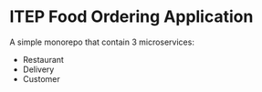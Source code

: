 # ITEP Food Ordering Application

A simple monorepo that contain 3 microservices:
  - Restaurant
  - Delivery
  - Customer
